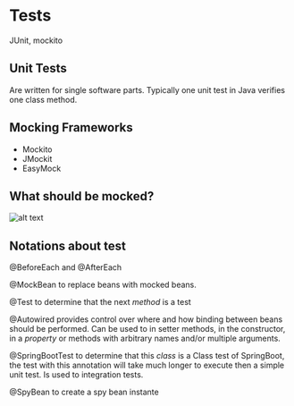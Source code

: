 # Tests
JUnit, mockito

## Unit Tests
Are written for single software parts. Typically one unit test in Java verifies one class method.

## Mocking Frameworks
- Mockito
- JMockit
- EasyMock

## What should be mocked?

![alt text](https://github.com/DeltaRig/Tests/blob/main/class+diagram.png.jpg?raw=true)

## Notations about test

@BeforeEach and @AfterEach

@MockBean to replace beans with mocked beans.

@Test to determine that the next _method_ is a test

@Autowired provides control over where and how binding between beans should be performed. Can be used to in setter methods, in the constructor, in a _property_ or methods with arbitrary names and/or multiple arguments.

@SpringBootTest to determine that this _class_ is a Class test of SpringBoot, the test with this annotation will take much longer to execute then a simple unit test. Is used to integration tests.

@SpyBean to create a spy bean instante